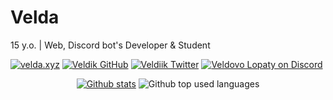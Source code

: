 
# Velda  
15 y.o. | Web, Discord bot's Developer & Student

<a href="https://velda.xyz"> <img src="https://img.shields.io/static/v1?label=Web&message=velda.xyz&color=0055ff&style=venrav" alt="velda.xyz"></a> 
<a href="https://github.com/Veldik"> <img src="https://img.shields.io/github/followers/veldik.svg?style=venrav&label=GitHub&logo=github" alt="Veldik GitHub"></a> 
<a href="https://twitter.com/veldiik"> <img src="https://img.shields.io/twitter/follow/veldiik.svg?style=venrav&label=Twitter&logo=Twitter" alt="Veldiik Twitter"></a> 
<a href="https://discord.gg/czbmAww"> <img src="https://img.shields.io/discord/524930964263272468?logo=discord&style=venrav&label=Veldovo%20Lopaty" alt="Veldovo Lopaty on Discord"></a> 
<div align="center">
<a href="https://github.com/veldik"> <img src="https://github-readme-stats.vercel.app/api?username=veldik&show_icons=true&theme=dark" alt="Github stats"></a>
<img src="https://github-readme-stats.vercel.app/api/top-langs/?username=Veldik&layout=compact&theme=dark" alt="Github top used languages">
</div>

